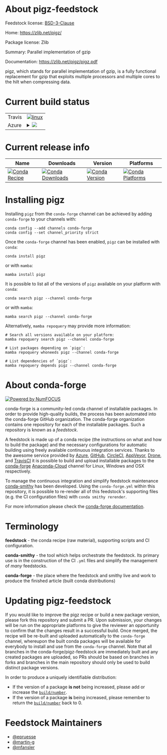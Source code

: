About pigz-feedstock
====================

Feedstock license: [BSD-3-Clause](https://github.com/conda-forge/pigz-feedstock/blob/main/LICENSE.txt)

Home: https://zlib.net/pigz/

Package license: Zlib

Summary: Parallel implementation of gzip

Documentation: https://zlib.net/pigz/pigz.pdf

pigz, which stands for parallel implementation of gzip, is a fully functional
replacement for gzip that exploits multiple processors and multiple cores
to the hilt when compressing data.


Current build status
====================


<table><tr>
    <td>Travis</td>
    <td>
      <a href="https://app.travis-ci.com/conda-forge/pigz-feedstock">
        <img alt="linux" src="https://img.shields.io/travis/com/conda-forge/pigz-feedstock/main.svg?label=Linux">
      </a>
    </td>
  </tr>
    
  <tr>
    <td>Azure</td>
    <td>
      <details>
        <summary>
          <a href="https://dev.azure.com/conda-forge/feedstock-builds/_build/latest?definitionId=4073&branchName=main">
            <img src="https://dev.azure.com/conda-forge/feedstock-builds/_apis/build/status/pigz-feedstock?branchName=main">
          </a>
        </summary>
        <table>
          <thead><tr><th>Variant</th><th>Status</th></tr></thead>
          <tbody><tr>
              <td>linux_64</td>
              <td>
                <a href="https://dev.azure.com/conda-forge/feedstock-builds/_build/latest?definitionId=4073&branchName=main">
                  <img src="https://dev.azure.com/conda-forge/feedstock-builds/_apis/build/status/pigz-feedstock?branchName=main&jobName=linux&configuration=linux%20linux_64_" alt="variant">
                </a>
              </td>
            </tr><tr>
              <td>linux_aarch64</td>
              <td>
                <a href="https://dev.azure.com/conda-forge/feedstock-builds/_build/latest?definitionId=4073&branchName=main">
                  <img src="https://dev.azure.com/conda-forge/feedstock-builds/_apis/build/status/pigz-feedstock?branchName=main&jobName=linux&configuration=linux%20linux_aarch64_" alt="variant">
                </a>
              </td>
            </tr><tr>
              <td>linux_ppc64le</td>
              <td>
                <a href="https://dev.azure.com/conda-forge/feedstock-builds/_build/latest?definitionId=4073&branchName=main">
                  <img src="https://dev.azure.com/conda-forge/feedstock-builds/_apis/build/status/pigz-feedstock?branchName=main&jobName=linux&configuration=linux%20linux_ppc64le_" alt="variant">
                </a>
              </td>
            </tr><tr>
              <td>osx_64</td>
              <td>
                <a href="https://dev.azure.com/conda-forge/feedstock-builds/_build/latest?definitionId=4073&branchName=main">
                  <img src="https://dev.azure.com/conda-forge/feedstock-builds/_apis/build/status/pigz-feedstock?branchName=main&jobName=osx&configuration=osx%20osx_64_" alt="variant">
                </a>
              </td>
            </tr><tr>
              <td>osx_arm64</td>
              <td>
                <a href="https://dev.azure.com/conda-forge/feedstock-builds/_build/latest?definitionId=4073&branchName=main">
                  <img src="https://dev.azure.com/conda-forge/feedstock-builds/_apis/build/status/pigz-feedstock?branchName=main&jobName=osx&configuration=osx%20osx_arm64_" alt="variant">
                </a>
              </td>
            </tr><tr>
              <td>win_64</td>
              <td>
                <a href="https://dev.azure.com/conda-forge/feedstock-builds/_build/latest?definitionId=4073&branchName=main">
                  <img src="https://dev.azure.com/conda-forge/feedstock-builds/_apis/build/status/pigz-feedstock?branchName=main&jobName=win&configuration=win%20win_64_" alt="variant">
                </a>
              </td>
            </tr>
          </tbody>
        </table>
      </details>
    </td>
  </tr>
</table>

Current release info
====================

| Name | Downloads | Version | Platforms |
| --- | --- | --- | --- |
| [![Conda Recipe](https://img.shields.io/badge/recipe-pigz-green.svg)](https://anaconda.org/conda-forge/pigz) | [![Conda Downloads](https://img.shields.io/conda/dn/conda-forge/pigz.svg)](https://anaconda.org/conda-forge/pigz) | [![Conda Version](https://img.shields.io/conda/vn/conda-forge/pigz.svg)](https://anaconda.org/conda-forge/pigz) | [![Conda Platforms](https://img.shields.io/conda/pn/conda-forge/pigz.svg)](https://anaconda.org/conda-forge/pigz) |

Installing pigz
===============

Installing `pigz` from the `conda-forge` channel can be achieved by adding `conda-forge` to your channels with:

```
conda config --add channels conda-forge
conda config --set channel_priority strict
```

Once the `conda-forge` channel has been enabled, `pigz` can be installed with `conda`:

```
conda install pigz
```

or with `mamba`:

```
mamba install pigz
```

It is possible to list all of the versions of `pigz` available on your platform with `conda`:

```
conda search pigz --channel conda-forge
```

or with `mamba`:

```
mamba search pigz --channel conda-forge
```

Alternatively, `mamba repoquery` may provide more information:

```
# Search all versions available on your platform:
mamba repoquery search pigz --channel conda-forge

# List packages depending on `pigz`:
mamba repoquery whoneeds pigz --channel conda-forge

# List dependencies of `pigz`:
mamba repoquery depends pigz --channel conda-forge
```


About conda-forge
=================

[![Powered by
NumFOCUS](https://img.shields.io/badge/powered%20by-NumFOCUS-orange.svg?style=flat&colorA=E1523D&colorB=007D8A)](https://numfocus.org)

conda-forge is a community-led conda channel of installable packages.
In order to provide high-quality builds, the process has been automated into the
conda-forge GitHub organization. The conda-forge organization contains one repository
for each of the installable packages. Such a repository is known as a *feedstock*.

A feedstock is made up of a conda recipe (the instructions on what and how to build
the package) and the necessary configurations for automatic building using freely
available continuous integration services. Thanks to the awesome service provided by
[Azure](https://azure.microsoft.com/en-us/services/devops/), [GitHub](https://github.com/),
[CircleCI](https://circleci.com/), [AppVeyor](https://www.appveyor.com/),
[Drone](https://cloud.drone.io/welcome), and [TravisCI](https://travis-ci.com/)
it is possible to build and upload installable packages to the
[conda-forge](https://anaconda.org/conda-forge) [Anaconda-Cloud](https://anaconda.org/)
channel for Linux, Windows and OSX respectively.

To manage the continuous integration and simplify feedstock maintenance
[conda-smithy](https://github.com/conda-forge/conda-smithy) has been developed.
Using the ``conda-forge.yml`` within this repository, it is possible to re-render all of
this feedstock's supporting files (e.g. the CI configuration files) with ``conda smithy rerender``.

For more information please check the [conda-forge documentation](https://conda-forge.org/docs/).

Terminology
===========

**feedstock** - the conda recipe (raw material), supporting scripts and CI configuration.

**conda-smithy** - the tool which helps orchestrate the feedstock.
                   Its primary use is in the construction of the CI ``.yml`` files
                   and simplify the management of *many* feedstocks.

**conda-forge** - the place where the feedstock and smithy live and work to
                  produce the finished article (built conda distributions)


Updating pigz-feedstock
=======================

If you would like to improve the pigz recipe or build a new
package version, please fork this repository and submit a PR. Upon submission,
your changes will be run on the appropriate platforms to give the reviewer an
opportunity to confirm that the changes result in a successful build. Once
merged, the recipe will be re-built and uploaded automatically to the
`conda-forge` channel, whereupon the built conda packages will be available for
everybody to install and use from the `conda-forge` channel.
Note that all branches in the conda-forge/pigz-feedstock are
immediately built and any created packages are uploaded, so PRs should be based
on branches in forks and branches in the main repository should only be used to
build distinct package versions.

In order to produce a uniquely identifiable distribution:
 * If the version of a package **is not** being increased, please add or increase
   the [``build/number``](https://docs.conda.io/projects/conda-build/en/latest/resources/define-metadata.html#build-number-and-string).
 * If the version of a package **is** being increased, please remember to return
   the [``build/number``](https://docs.conda.io/projects/conda-build/en/latest/resources/define-metadata.html#build-number-and-string)
   back to 0.

Feedstock Maintainers
=====================

* [@epruesse](https://github.com/epruesse/)
* [@martin-g](https://github.com/martin-g/)
* [@mfansler](https://github.com/mfansler/)

